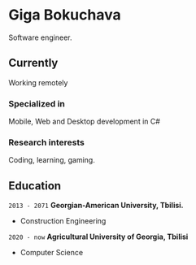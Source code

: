 # Giga Bokuchava
Software engineer.

## Currently

Working remotely

### Specialized in

Mobile, Web and Desktop development in C#


### Research interests

Coding, learning, gaming.


## Education

`2013 - 2071`
__Georgian-American University, Tbilisi.__

- Construction Engineering

`2020 - now`
__Agricultural University of Georgia, Tbilisi__

- Computer Science
